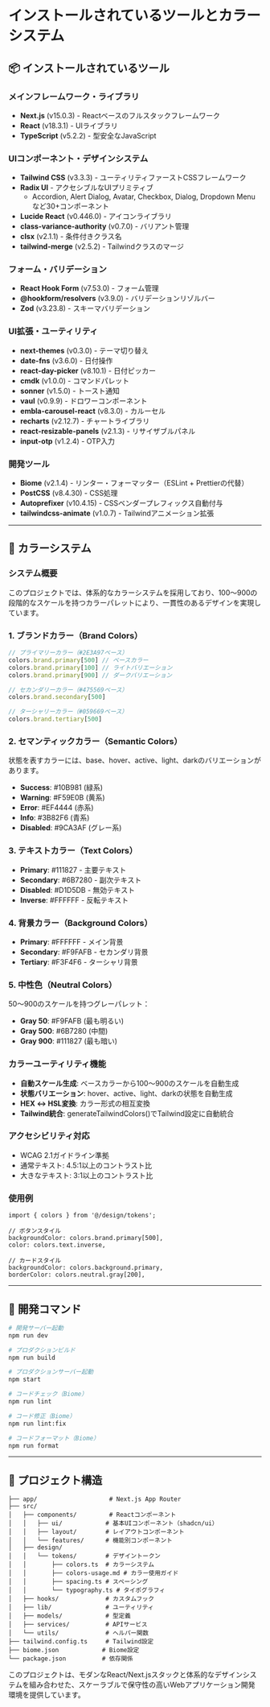 # インストールされているツールとカラーシステム

## 📦 インストールされているツール

### メインフレームワーク・ライブラリ
- **Next.js** (v15.0.3) - Reactベースのフルスタックフレームワーク
- **React** (v18.3.1) - UIライブラリ
- **TypeScript** (v5.2.2) - 型安全なJavaScript

### UIコンポーネント・デザインシステム
- **Tailwind CSS** (v3.3.3) - ユーティリティファーストCSSフレームワーク
- **Radix UI** - アクセシブルなUIプリミティブ
  - Accordion, Alert Dialog, Avatar, Checkbox, Dialog, Dropdown Menu など30+コンポーネント
- **Lucide React** (v0.446.0) - アイコンライブラリ
- **class-variance-authority** (v0.7.0) - バリアント管理
- **clsx** (v2.1.1) - 条件付きクラス名
- **tailwind-merge** (v2.5.2) - Tailwindクラスのマージ

### フォーム・バリデーション
- **React Hook Form** (v7.53.0) - フォーム管理
- **@hookform/resolvers** (v3.9.0) - バリデーションリゾルバー
- **Zod** (v3.23.8) - スキーマバリデーション

### UI拡張・ユーティリティ
- **next-themes** (v0.3.0) - テーマ切り替え
- **date-fns** (v3.6.0) - 日付操作
- **react-day-picker** (v8.10.1) - 日付ピッカー
- **cmdk** (v1.0.0) - コマンドパレット
- **sonner** (v1.5.0) - トースト通知
- **vaul** (v0.9.9) - ドロワーコンポーネント
- **embla-carousel-react** (v8.3.0) - カルーセル
- **recharts** (v2.12.7) - チャートライブラリ
- **react-resizable-panels** (v2.1.3) - リサイザブルパネル
- **input-otp** (v1.2.4) - OTP入力

### 開発ツール
- **Biome** (v2.1.4) - リンター・フォーマッター（ESLint + Prettierの代替）
- **PostCSS** (v8.4.30) - CSS処理
- **Autoprefixer** (v10.4.15) - CSSベンダープレフィックス自動付与
- **tailwindcss-animate** (v1.0.7) - Tailwindアニメーション拡張

---

## 🎨 カラーシステム

### システム概要
このプロジェクトでは、体系的なカラーシステムを採用しており、100〜900の段階的なスケールを持つカラーパレットにより、一貫性のあるデザインを実現しています。

### 1. ブランドカラー（Brand Colors）
```typescript
// プライマリーカラー（#2E3A97ベース）
colors.brand.primary[500] // ベースカラー
colors.brand.primary[100] // ライトバリエーション
colors.brand.primary[900] // ダークバリエーション

// セカンダリーカラー（#475569ベース）
colors.brand.secondary[500]

// ターシャリーカラー（#059669ベース）
colors.brand.tertiary[500]
```

### 2. セマンティックカラー（Semantic Colors）
状態を表すカラーには、base、hover、active、light、darkのバリエーションがあります。

- **Success**: #10B981 (緑系)
- **Warning**: #F59E0B (黄系)
- **Error**: #EF4444 (赤系)
- **Info**: #3B82F6 (青系)
- **Disabled**: #9CA3AF (グレー系)

### 3. テキストカラー（Text Colors）
- **Primary**: #111827 - 主要テキスト
- **Secondary**: #6B7280 - 副次テキスト
- **Disabled**: #D1D5DB - 無効テキスト
- **Inverse**: #FFFFFF - 反転テキスト

### 4. 背景カラー（Background Colors）
- **Primary**: #FFFFFF - メイン背景
- **Secondary**: #F9FAFB - セカンダリ背景
- **Tertiary**: #F3F4F6 - ターシャリ背景

### 5. 中性色（Neutral Colors）
50〜900のスケールを持つグレーパレット：
- **Gray 50**: #F9FAFB (最も明るい)
- **Gray 500**: #6B7280 (中間)
- **Gray 900**: #111827 (最も暗い)

### カラーユーティリティ機能
- **自動スケール生成**: ベースカラーから100〜900のスケールを自動生成
- **状態バリエーション**: hover、active、light、darkの状態を自動生成
- **HEX ↔ HSL変換**: カラー形式の相互変換
- **Tailwind統合**: generateTailwindColors()でTailwind設定に自動統合

### アクセシビリティ対応
- WCAG 2.1ガイドライン準拠
- 通常テキスト: 4.5:1以上のコントラスト比
- 大きなテキスト: 3:1以上のコントラスト比

### 使用例
```tsx
import { colors } from '@/design/tokens';

// ボタンスタイル
backgroundColor: colors.brand.primary[500],
color: colors.text.inverse,

// カードスタイル
backgroundColor: colors.background.primary,
borderColor: colors.neutral.gray[200],
```

---

## 🔧 開発コマンド

```bash
# 開発サーバー起動
npm run dev

# プロダクションビルド
npm run build

# プロダクションサーバー起動
npm start

# コードチェック（Biome）
npm run lint

# コード修正（Biome）
npm run lint:fix

# コードフォーマット（Biome）
npm run format
```

---

## 📁 プロジェクト構造

```
├── app/                    # Next.js App Router
├── src/
│   ├── components/         # Reactコンポーネント
│   │   ├── ui/            # 基本UIコンポーネント（shadcn/ui）
│   │   ├── layout/        # レイアウトコンポーネント
│   │   └── features/      # 機能別コンポーネント
│   ├── design/
│   │   └── tokens/        # デザイントークン
│   │       ├── colors.ts  # カラーシステム
│   │       ├── colors-usage.md # カラー使用ガイド
│   │       ├── spacing.ts # スペーシング
│   │       └── typography.ts # タイポグラフィ
│   ├── hooks/             # カスタムフック
│   ├── lib/               # ユーティリティ
│   ├── models/            # 型定義
│   ├── services/          # APIサービス
│   └── utils/             # ヘルパー関数
├── tailwind.config.ts     # Tailwind設定
├── biome.json            # Biome設定
└── package.json          # 依存関係
```

このプロジェクトは、モダンなReact/Next.jsスタックと体系的なデザインシステムを組み合わせた、スケーラブルで保守性の高いWebアプリケーション開発環境を提供しています。
